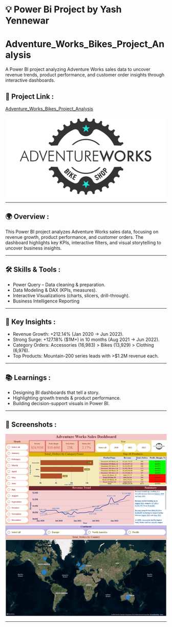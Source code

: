 # 💡 Power Bi Project by Yash Yennewar

# Adventure_Works_Bikes_Project_Analysis
A Power BI project analyzing Adventure Works sales data to uncover revenue trends, product performance, and customer order insights through interactive dashboards.

## 🔗 Project Link :

[Adventure_Works_Bikes_Project_Analysis](Adventure_Works_Bikes_Project_Analysis.pbix)

<img src="screenshots/AdventureWorks_Logo.png" class="img-fluid">

---

## 🌍 Overview :
This Power BI project analyzes Adventure Works sales data, focusing on revenue growth, product performance, and customer orders.
The dashboard highlights key KPIs, interactive filters, and visual storytelling to uncover business insights.

---

## 🛠️ Skills & Tools :
- Power Query – Data cleaning & preparation.
- Data Modeling & DAX (KPIs, measures).
- Interactive Visualizations (charts, slicers, drill-through).
- Business Intelligence Reporting

---

## 🎯 Key Insights :
- Revenue Growth: +212.14% (Jan 2020 → Jun 2022).
- Strong Surge: +127.18% ($1M+) in 10 months (Aug 2021 → Jun 2022).
- Category Orders: Accessories (16,983) > Bikes (13,929) > Clothing (6,976).
- Top Products: Mountain-200 series leads with >$1.2M revenue each.

---

## 📚 Learnings :
- Designing BI dashboards that tell a story.
- Highlighting growth trends & product performance.
- Building decision-support visuals in Power BI.

---

## 📸 Screenshots :
<img src="screenshots/Dashboard.png" class="img-fluid">
<img src="screenshots/Map.png" class="img-fluid">

---
